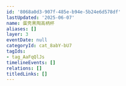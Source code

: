 ```yaml
---
id: '8068a0d3-907f-485e-b94e-5b24e6d578df'
lastUpdated: '2025-06-07'
name: 蛋壳黑陶高柄杯
aliases: []
layer: 3
eventDate: null
categoryId: cat_8abY-bU7
tagIds:
- tag_AaFqQlJs
timelineEvents: []
relations: []
titledLinks: []
---
```


